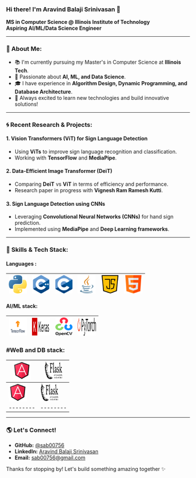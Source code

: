 ### Hi there! I'm Aravind Balaji Srinivasan 👋

**MS in Computer Science @ Illinois Institute of Technology**  
**Aspiring AI/ML/Data Science Engineer**  

---

### 🌟 About Me:
- 📚 I'm currently pursuing my Master's in Computer Science at **Illinois Tech**.
- 🧠 Passionate about **AI, ML, and Data Science**.
- 🎓 I have experience in **Algorithm Design, Dynamic Programming, and Database Architecture**.
- 🚀 Always excited to learn new technologies and build innovative solutions!

---


### 🌀 Recent Research & Projects:
#### **1. Vision Transformers (ViT) for Sign Language Detection**
- Using **ViTs** to improve sign language recognition and classification.
- Working with **TensorFlow** and **MediaPipe**.

#### **2. Data-Efficient Image Transformer (DeiT)**
- Comparing **DeiT** vs **ViT** in terms of efficiency and performance.
- Research paper in progress with **Vignesh Ram Ramesh Kutti**.

#### **3. Sign Language Detection using CNNs**
- Leveraging **Convolutional Neural Networks (CNNs)** for hand sign prediction.
- Implemented using **MediaPipe** and **Deep Learning frameworks**.



---

### 🔧 Skills & Tech Stack:
#### Languages :
| <img width="50" height="50" src="https://github.com/sab00756/sab00756/blob/main/images/python.png"> | <img width="50" height="50" src="https://github.com/sab00756/sab00756/blob/main/images/C%2B%2B.png"> | <img width="47" height="50" src="https://github.com/sab00756/sab00756/blob/main/images/C.png"> | <img width="50" height="50" src="https://github.com/sab00756/sab00756/blob/main/images/java.png"> |<img width="50" height="50" src="https://github.com/sab00756/sab00756/blob/main/images/java-script.png"> |<img width="50" height="50" src="https://github.com/sab00756/sab00756/blob/main/images/html.png"> |
| -------- | -------- | -------- |-------- |-------- |-------- |

#### AI/ML stack:

| <img width="50" height="50" src="https://github.com/sab00756/sab00756/blob/main/images/TensorFlow_logo.png"> | <img width="50" height="50" src="https://github.com/sab00756/sab00756/blob/main/images/keras.png"> | <img width="47" height="50" src="https://github.com/sab00756/sab00756/blob/main/images/opencv.png"> | <img width="50" height="50" src="https://github.com/sab00756/sab00756/blob/main/images/pytorch.png"> |
| -------- | -------- | -------- |-------- |

### #WeB and DB stack:

| <img width="50" height="50" src="https://github.com/sab00756/sab00756/blob/main/images/Angular.png"> | <img width="50" height="50" src="https://github.com/sab00756/sab00756/blob/main/images/flask.png"> | 
| -------- | -------- |
| <img width="50" height="50" src="https://github.com/sab00756/sab00756/blob/main/images/Angular.png"> | <img width="50" height="50" src="https://github.com/sab00756/sab00756/blob/main/images/flask.png"> | <img width="50" height="50" src="https://github.com/sab00756/sab00756/blob/main/images/flask.png"> | 
| -------- | -------- | -------- |





---

### 🌎 Let's Connect!
- **GitHub:** [@sab00756](https://github.com/sab00756)
- **LinkedIn:** [Aravind Balaji Srinivasan](https://www.linkedin.com/in/aravind-balaji-srinivasan/)
- **Email:** sab00756@gmail.com

Thanks for stopping by! Let's build something amazing together ✨
